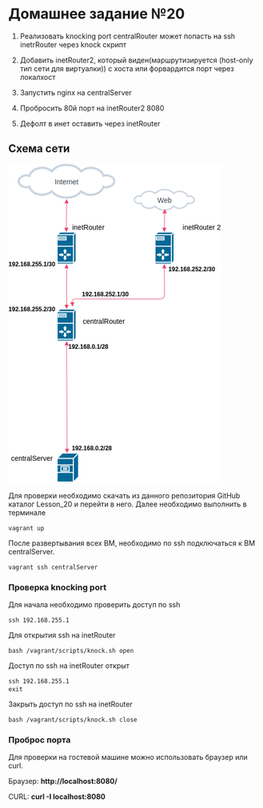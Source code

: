 # Домашнее задание №20

1) Реализовать knocking port
   centralRouter может попасть на ssh inetrRouter через knock скрипт

2) Добавить inetRouter2, который виден(маршрутизируется (host-only тип сети для виртуалки)) с хоста или форвардится порт через локалхост
3) Запустить nginx на centralServer
4) Пробросить 80й порт на inetRouter2 8080
5) Дефолт в инет оставить через inetRouter


## Схема сети

![Схема сети](https://github.com/parshyn-dima/screens/blob/master/lesson20/Otus%20-firewallv2.png)

Для проверки необходимо скачать из данного репозитория GitHub каталог Lesson_20 и перейти в него. Далее необходимо выполнить в терминале

    vagrant up

После развертывания всех ВМ, необходимо по ssh подключаться к ВМ centralServer.

    vagrant ssh centralServer

### Проверка knocking port

Для начала необходимо проверить доступ по ssh

    ssh 192.168.255.1

Для открытия ssh на inetRouter

    bash /vagrant/scripts/knock.sh open

Доступ по ssh на inetRouter открыт

    ssh 192.168.255.1
    exit

Закрыть доступ по ssh на inetRouter

    bash /vagrant/scripts/knock.sh close

### Проброс порта

Для проверки на гостевой машине можно использовать браузер или curl.

Браузер: **http://localhost:8080/**

CURL: **curl -I localhost:8080**
